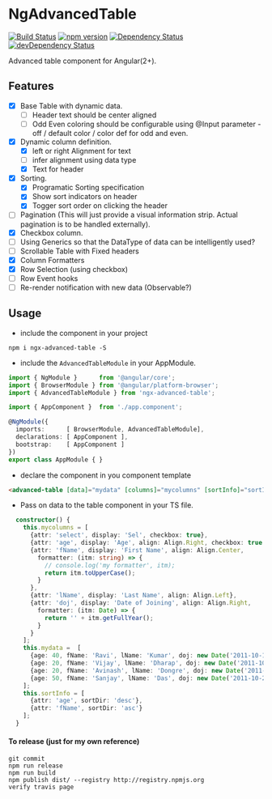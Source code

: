 # NgAdvancedTable
[![Build Status][travis-badge]][travis-badge-url]  [![npm version](https://badge.fury.io/js/ngx-advanced-table.svg)](https://badge.fury.io/js/ngx-advanced-table) [![Dependency Status][david-badge]][david-badge-url] [![devDependency Status][david-dev-badge]][david-dev-badge-url]

Advanced table component for Angular(2+).

## Features
* [X] Base Table with dynamic data.
    * [ ] Header text should be center aligned
    * [ ] Odd Even coloring should be configurable using @Input parameter - off / default color / color def for odd and even.
* [X] Dynamic column definition.
    * [X] left or right Alignment for text
    * [ ] infer alignment using data type
    * [X] Text for header
* [X] Sorting.
    * [X] Programatic Sorting specification
    * [X] Show sort indicators on header
    * [X] Togger sort order on clicking the header
* [ ] Pagination (This will just provide a visual information strip. Actual pagination is to be handled externally).
* [X] Checkbox column.
* [ ] Using Generics so that the DataType of data can be intelligently used?
* [ ] Scrollable Table with Fixed headers
* [X] Column Formatters
* [X] Row Selection (using checkbox)
* [ ] Row Event hooks
* [ ] Re-render notification with new data (Observable?)

## Usage

* include the component in your project

````shell
npm i ngx-advanced-table -S
````

* include the `AdvancedTableModule` in your AppModule.
````ts
import { NgModule }      from '@angular/core';
import { BrowserModule } from '@angular/platform-browser';
import { AdvancedTableModule } from 'ngx-advanced-table';

import { AppComponent }  from './app.component';

@NgModule({
  imports:      [ BrowserModule, AdvancedTableModule],
  declarations: [ AppComponent ],
  bootstrap:    [ AppComponent ]
})
export class AppModule { }

````
* declare the component in you component template
````html
<advanced-table [data]="mydata" [columns]="mycolumns" [sortInfo]="sortInfo"></advanced-table>
````
* Pass on data to the table component in your TS file.
````ts
  constructor() {
    this.mycolumns = [
      {attr: 'select', display: 'Sel', checkbox: true},
      {attr: 'age', display: 'Age', align: Align.Right, checkbox: true },
      {attr: 'fName', display: 'First Name', align: Align.Center,
        formatter: (itm: string) => {
          // console.log('my formatter', itm);
          return itm.toUpperCase();
        }
      },
      {attr: 'lName', display: 'Last Name', align: Align.Left},
      {attr: 'doj', display: 'Date of Joining', align: Align.Right,
        formatter: (itm: Date) => {
          return '' + itm.getFullYear();
        }
      }
    ];
    this.mydata =  [
      {age: 40, fName: 'Ravi', lName: 'Kumar', doj: new Date('2011-10-19')},
      {age: 20, fName: 'Vijay', lName: 'Dharap', doj: new Date('2011-10-20')},
      {age: 20, fName: 'Avinash', lName: 'Dongre', doj: new Date('2011-10-21')},
      {age: 50, fName: 'Sanjay', lName: 'Das', doj: new Date('2011-10-22')}
    ];
    this.sortInfo = [
      {attr: 'age', sortDir: 'desc'},
      {attr: 'fName', sortDir: 'asc'}
    ];
  }

````

#### To release (just for my own reference)

````
git commit
npm run release
npm run build
npm publish dist/ --registry http://registry.npmjs.org
verify travis page
````

[travis-badge]: https://travis-ci.org/dharapvj/ngx-advanced-table.svg?branch=master
[travis-badge-url]: https://travis-ci.org/dharapvj/ngx-advanced-table
[david-badge]: https://david-dm.org/dharapvj/ngx-advanced-table.svg
[david-badge-url]: https://david-dm.org/dharapvj/ngx-advanced-table
[david-dev-badge]: https://david-dm.org/dharapvj/ngx-advanced-table/dev-status.svg
[david-dev-badge-url]: https://david-dm.org/dharapvj/ngx-advanced-table?type=dev
[npm-badge]: https://img.shields.io/npm/v/dharapvj/ngx-advanced-table.svg
[npm-badge-url]: https://www.npmjs.com/package/dharapvj/ngx-advanced-table
